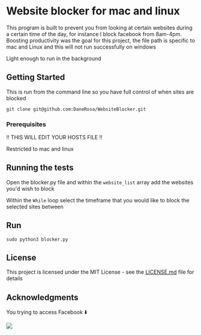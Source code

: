 # Website blocker for mac and linux 

This program is built to prevent you from looking at certain websites during a certain time of the day, for instance I block facebook from 8am-4pm. Boosting productivity was the goal for this project, the file path is specific to mac and Linux and this will not run successfully on windows

Light enough to run in the background 


## Getting Started

This is run from the command line so you have full control of when sites are blocked 

```git clone git@github.com:DaneRosa/WebsiteBlocker.git```



### Prerequisites

!! THIS WILL EDIT YOUR HOSTS FILE !!

Restricted to mac and linux


## Running the tests

Open the blocker.py file and within the `website_list` array add the websites you'd wish to block 

Within the `While` loop select the timeframe that you would like to block the selected sites between

## Run

``` sudo python3 blocker.py ```


## License

This project is licensed under the MIT License - see the [LICENSE.md](LICENSE.md) file for details

## Acknowledgments

You trying to access Facebook :arrow_down:

![](https://media.giphy.com/media/9WWWY5lGc4ACs/giphy.gif)
